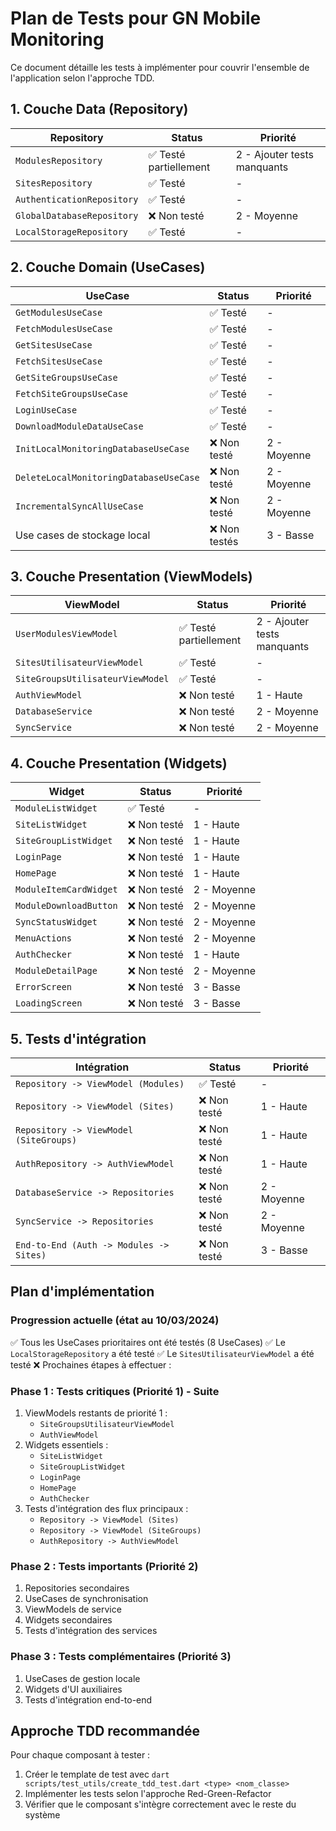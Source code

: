 # Plan de Tests pour GN Mobile Monitoring

Ce document détaille les tests à implémenter pour couvrir l'ensemble de l'application selon l'approche TDD.

## 1. Couche Data (Repository)

| Repository | Status | Priorité |
|------------|--------|----------|
| `ModulesRepository` | ✅ Testé partiellement | 2 - Ajouter tests manquants |
| `SitesRepository` | ✅ Testé | - |
| `AuthenticationRepository` | ✅ Testé | - |
| `GlobalDatabaseRepository` | ❌ Non testé | 2 - Moyenne |
| `LocalStorageRepository` | ✅ Testé | - |

## 2. Couche Domain (UseCases)

| UseCase | Status | Priorité |
|---------|--------|----------|
| `GetModulesUseCase` | ✅ Testé | - |
| `FetchModulesUseCase` | ✅ Testé | - |
| `GetSitesUseCase` | ✅ Testé | - |
| `FetchSitesUseCase` | ✅ Testé | - |
| `GetSiteGroupsUseCase` | ✅ Testé | - |
| `FetchSiteGroupsUseCase` | ✅ Testé | - |
| `LoginUseCase` | ✅ Testé | - |
| `DownloadModuleDataUseCase` | ✅ Testé | - |
| `InitLocalMonitoringDatabaseUseCase` | ❌ Non testé | 2 - Moyenne |
| `DeleteLocalMonitoringDatabaseUseCase` | ❌ Non testé | 2 - Moyenne |
| `IncrementalSyncAllUseCase` | ❌ Non testé | 2 - Moyenne |
| Use cases de stockage local | ❌ Non testés | 3 - Basse |

## 3. Couche Presentation (ViewModels)

| ViewModel | Status | Priorité |
|-----------|--------|----------|
| `UserModulesViewModel` | ✅ Testé partiellement | 2 - Ajouter tests manquants |
| `SitesUtilisateurViewModel` | ✅ Testé | - |
| `SiteGroupsUtilisateurViewModel` | ✅ Testé | - |
| `AuthViewModel` | ❌ Non testé | 1 - Haute |
| `DatabaseService` | ❌ Non testé | 2 - Moyenne |
| `SyncService` | ❌ Non testé | 2 - Moyenne |

## 4. Couche Presentation (Widgets)

| Widget | Status | Priorité |
|--------|--------|----------|
| `ModuleListWidget` | ✅ Testé | - |
| `SiteListWidget` | ❌ Non testé | 1 - Haute |
| `SiteGroupListWidget` | ❌ Non testé | 1 - Haute |
| `LoginPage` | ❌ Non testé | 1 - Haute |
| `HomePage` | ❌ Non testé | 1 - Haute |
| `ModuleItemCardWidget` | ❌ Non testé | 2 - Moyenne |
| `ModuleDownloadButton` | ❌ Non testé | 2 - Moyenne |
| `SyncStatusWidget` | ❌ Non testé | 2 - Moyenne |
| `MenuActions` | ❌ Non testé | 2 - Moyenne |
| `AuthChecker` | ❌ Non testé | 1 - Haute |
| `ModuleDetailPage` | ❌ Non testé | 2 - Moyenne |
| `ErrorScreen` | ❌ Non testé | 3 - Basse |
| `LoadingScreen` | ❌ Non testé | 3 - Basse |

## 5. Tests d'intégration

| Intégration | Status | Priorité |
|-------------|--------|----------|
| `Repository -> ViewModel (Modules)` | ✅ Testé | - |
| `Repository -> ViewModel (Sites)` | ❌ Non testé | 1 - Haute |
| `Repository -> ViewModel (SiteGroups)` | ❌ Non testé | 1 - Haute |
| `AuthRepository -> AuthViewModel` | ❌ Non testé | 1 - Haute |
| `DatabaseService -> Repositories` | ❌ Non testé | 2 - Moyenne |
| `SyncService -> Repositories` | ❌ Non testé | 2 - Moyenne |
| `End-to-End (Auth -> Modules -> Sites)` | ❌ Non testé | 3 - Basse |

## Plan d'implémentation

### Progression actuelle (état au 10/03/2024)
✅ Tous les UseCases prioritaires ont été testés (8 UseCases)
✅ Le `LocalStorageRepository` a été testé
✅ Le `SitesUtilisateurViewModel` a été testé
❌ Prochaines étapes à effectuer :

### Phase 1 : Tests critiques (Priorité 1) - Suite
1. ViewModels restants de priorité 1 :
   - `SiteGroupsUtilisateurViewModel`
   - `AuthViewModel`
2. Widgets essentiels :
   - `SiteListWidget`
   - `SiteGroupListWidget`
   - `LoginPage`
   - `HomePage`
   - `AuthChecker`
3. Tests d'intégration des flux principaux :
   - `Repository -> ViewModel (Sites)`
   - `Repository -> ViewModel (SiteGroups)`
   - `AuthRepository -> AuthViewModel`

### Phase 2 : Tests importants (Priorité 2)
1. Repositories secondaires
2. UseCases de synchronisation
3. ViewModels de service
4. Widgets secondaires
5. Tests d'intégration des services

### Phase 3 : Tests complémentaires (Priorité 3)
1. UseCases de gestion locale
2. Widgets d'UI auxiliaires 
3. Tests d'intégration end-to-end

## Approche TDD recommandée

Pour chaque composant à tester :

1. Créer le template de test avec `dart scripts/test_utils/create_tdd_test.dart <type> <nom_classe>`
2. Implémenter les tests selon l'approche Red-Green-Refactor
3. Vérifier que le composant s'intègre correctement avec le reste du système